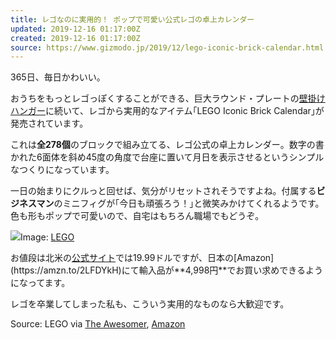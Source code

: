 ```yaml
---
title: レゴなのに実用的！ ポップで可愛い公式レゴの卓上カレンダー
updated: 2019-12-16 01:17:00Z
created: 2019-12-16 01:17:00Z
source: https://www.gizmodo.jp/2019/12/lego-iconic-brick-calendar.html
---
```


365日、毎日かわいい。

おうちをもっとレゴっぽくすることができる、巨大ラウンド・プレートの[壁掛けハンガー](https://www.gizmodo.jp/2019/12/lego-block-hangar.html)に続いて、レゴから実用的なアイテム｢LEGO Iconic Brick Calendar｣が発売されています。

これは**全278個**のブロックで組み立てる、レゴ公式の卓上カレンダー。数字の書かれた6面体を斜め45度の角度で台座に置いて月日を表示させるというシンプルなつくりになっています。

一日の始まりにクルっと回せば、気分がリセットされそうですよね。付属する**ビジネスマン**のミニフィグが｢今日も頑張ろう！｣と微笑みかけてくれるようです。色も形もポップで可愛いので、自宅はもちろん職場でもどうぞ。

![](https://assets.media-platform.com/gizmodo/dist/images/2019/12/09/191210_lego2.jpg)Image: [LEGO](https://www.lego.com/en-us/product/lego-iconic-brick-calendar-40172)

お値段は北米の[公式サイト](https://www.lego.com/en-us/product/lego-iconic-brick-calendar-40172?)では19.99ドルですが、日本の[Amazon](https://amzn.to/2LFDYkH)にて輸入品が**4,998円**でお買い求めできるようになってます。

レゴを卒業してしまった私も、こういう実用的なものなら大歓迎です。

Source: LEGO via [The Awesomer](https://theawesomer.com/lego-desk-calendar/550663/), [Amazon](https://amzn.to/2LFDYkH)